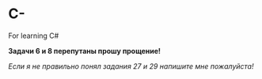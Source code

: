 # C-
For learning C#

**Задачи 6 и 8 перепутаны прошу прощение!**

*Если я не правильно понял задания 27 и 29 напишите мне пожалуйста!*